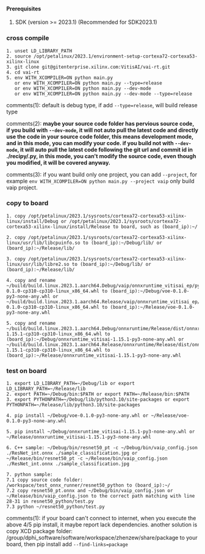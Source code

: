 <!--  Copyright (C) 2023 – 2024 Advanced Micro Devices, Inc. All rights reserved.
    Licensed under the Apache License, Version 2.0 (the "License");
    you may not use this file except in compliance with the License.
    You may obtain a copy of the License at

    http://www.apache.org/licenses/LICENSE-2.0

    Unless required by applicable law or agreed to in writing, software
    distributed under the License is distributed on an "AS IS" BASIS,
    WITHOUT WARRANTIES OR CONDITIONS OF ANY KIND, either express or implied.
    See the License for the specific language governing permissions and
    limitations under the License. -->

#### Prerequisites
1. SDK (version >= 2023.1) (Recommended for SDK2023.1)

### cross compile
```
1. unset LD_LIBRARY_PATH
2. source /opt/petalinux/2023.1/environment-setup-cortexa72-cortexa53-xilinx-linux
3. git clone git@gitenterprise.xilinx.com:VitisAI/vai-rt.git
4. cd vai-rt
5. env WITH_XCOMPILER=ON python main.py
   or env WITH_XCOMPILER=ON python main.py --type=release
   or env WITH_XCOMPILER=ON python main.py --dev-mode
   or env WITH_XCOMPILER=ON python main.py --dev-mode --type=release
```
comments(1): default is debug type, if add ```--type=release```, will build release type

comments(2): **maybe your source code folder has pervious source code, if you build with ```--dev-mode```, it will not auto pull the latest code and directly use the code in your source code folder, this means development mode, and in this mode, you can modify your code. if you build not with ```--dev-mode```, it will auto pull the latest code following the git url and commit id in ./recipy/.py, in this mode, you can't modify the source code, even though you modified, it will be covered anyway.**

comments(3): if you want build only one project, you can add ```--project```, for
example ```env WITH_XCOMPILER=ON python main.py --project vaip``` only build
vaip project.

### copy to board
```
1. copy /opt/petalinux/2023.1/sysroots/cortexa72-cortexa53-xilinx-linux/install/Debug or /opt/petalinux/2023.1/sysroots/cortexa72-cortexa53-xilinx-linux/install/Release to board, such as (board_ip):~/

2. copy /opt/petalinux/2023.1/sysroots/cortexa72-cortexa53-xilinx-linux/usr/lib/libcpuinfo.so to (board_ip):~/Debug/lib/ or (board_ip):~/Release/lib/

3. copy /opt/petalinux/2023.1/sysroots/cortexa72-cortexa53-xilinx-linux/usr/lib/libre2.so to (board_ip):~/Debug/lib/ or (board_ip):~/Release/lib/

4. copy and rename ~/build/build.linux.2023.1.aarch64.Debug/vaip/onnxruntime_vitisai_ep/python/dist/voe-0.1.0-cp310-cp310-linux_x86_64.whl to (board_ip):~/Debug/voe-0.1.0-py3-none-any.whl or ~/build/build.linux.2023.1.aarch64.Release/vaip/onnxruntime_vitisai_ep/python/dist/voe-0.1.0-cp310-cp310-linux_x86_64.whl to (board_ip):~/Release/voe-0.1.0-py3-none-any.whl

5. copy and rename ~/build/build.linux.2023.1.aarch64.Debug/onnxruntime/Release/dist/onnxruntime_vitisai-1.15.1-cp310-cp310-linux_x86_64.whl to (board_ip):~/Debug/onnxruntime_vitisai-1.15.1-py3-none-any.whl or ~/build/build.linux.2023.1.aarch64.Release/onnxruntime/Release/dist/onnxruntime_vitisai-1.15.1-cp310-cp310-linux_x86_64.whl to (board_ip):~/Release/onnxruntime_vitisai-1.15.1-py3-none-any.whl
```

### test on board

```
1. export LD_LIBRARY_PATH=~/Debug/lib or export LD_LIBRARY_PATH=~/Release/lib
2. export PATH=~/Debug/bin:$PATH or export PATH=~/Release/bin:$PATH
3. export PYTHONPATH=~/Debug/lib/python3.10/site-packages or export PYTHONPATH=~/Release/lib/python3.10/site-packages

4. pip install ~/Debug/voe-0.1.0-py3-none-any.whl or ~/Release/voe-0.1.0-py3-none-any.whl

5. pip install ~/Debug/onnxruntime_vitisai-1.15.1-py3-none-any.whl or ~/Release/onnxruntime_vitisai-1.15.1-py3-none-any.whl

6. C++ sample: ~/Debug/bin/resnet50_pt -c ~/Debug/bin/vaip_config.json ./ResNet_int.onnx ./sample_classification.jpg or ~/Release/bin/resnet50_pt -c ~/Release/bin/vaip_config.json ./ResNet_int.onnx ./sample_classification.jpg

7. python sample:
7.1 copy source code folder: /workspace/test_onnx_runner/resnet50_python to (board_ip):~/
7.2 copy resnet50_pt.onnx and ~/Debug/bin/vaip_config.json or ~/Release/bin/vaip_config.json to the correct path matching with line 28-31 in resnet50_python/test.py
7.3 python ~/resnet50_python/test.py
```
comments(1): if your board can't connect to internet, when you execute the above
4/5 pip install, it maybe report lack dependencies. another solution is copy
XCD package folder: /group/dphi_software/software/workspace/zhenzew/share/package to your board, then pip install add ```--find-links=package```

